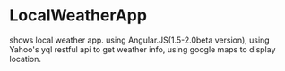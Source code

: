 # LocalWeatherApp
shows local weather app.
using Angular.JS(1.5-2.0beta version),
using Yahoo's yql restful api to get weather info,
using google maps to display location.
